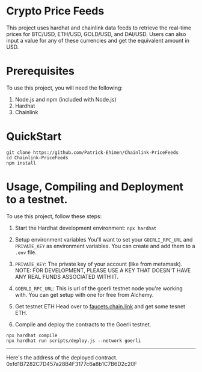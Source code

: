 # Crypto Price Feeds

This project uses hardhat and chainlink data feeds to retrieve the real-time prices for BTC/USD, ETH/USD, GOLD/USD, and DAI/USD. Users can also input a value for any of these currencies and get the equivalent amount in USD.

# Prerequisites

To use this project, you will need the following:

1. Node.js and npm (included with Node.js)
2. Hardhat
3. Chainlink

# QuickStart

```
git clone https://github.com/Patrick-Ehimen/Chainlink-PriceFeeds
cd Chainlink-PriceFeeds
npm install
```

# Usage, Compiling and Deployment to a testnet.

To use this project, follow these steps:

1. Start the Hardhat development environment:
   `npx hardhat`

2. Setup environment variables
   You'll want to set your `GOERLI_RPC_URL` and `PRIVATE_KEY` as environment variables. You can create and add them to a `.env` file.

3. `PRIVATE_KEY`: The private key of your account (like from metamask). NOTE: FOR DEVELOPMENT, PLEASE USE A KEY THAT DOESN'T HAVE ANY REAL FUNDS ASSOCIATED WITH IT.

4. `GOERLI_RPC_URL`: This is url of the goerli testnet node you're working with. You can get setup with one for free from Alchemy.

5. Get testnet ETH
   Head over to <a href = "https://faucets.chain.link/">faucets.chain.link</a> and get some tesnet ETH.

6. Compile and deploy the contracts to the Goerli testnet.

```
npx hardhat compile
npx hardhat run scripts/deploy.js --network goerli
```

---

Here's the address of the deployed contract.
0xfd1B7282C7D457a28B4F3177c6a8b1C7B6D2c20F
